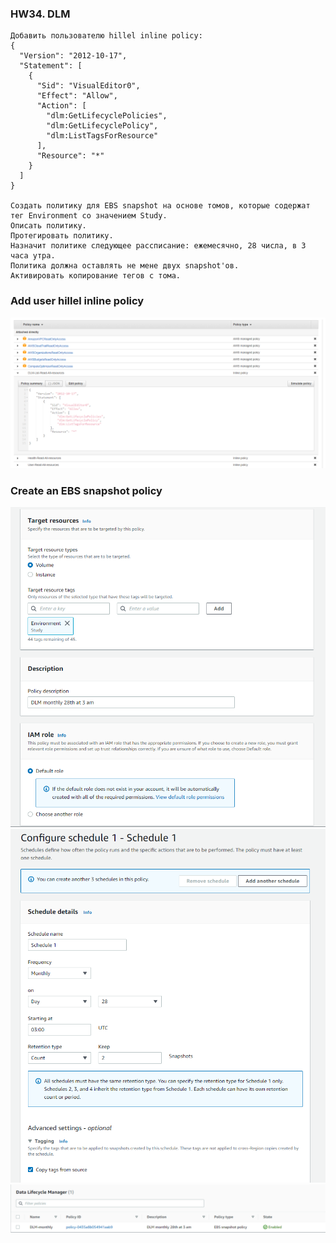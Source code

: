 ### HW34. DLM
``` 
Добавить пользователю hillel inline policy:
{
  "Version": "2012-10-17",
  "Statement": [
    {
      "Sid": "VisualEditor0",
      "Effect": "Allow",
      "Action": [
        "dlm:GetLifecyclePolicies",
        "dlm:GetLifecyclePolicy",
        "dlm:ListTagsForResource"
      ],
      "Resource": "*"
    }
  ]
}

Создать политику для EBS snapshot на основе томов, которые содержат тег Environment со значением Study.
Описать политику.
Протегировать политику.
Назначит политике следующее рассписание: eжемесячно, 28 числа, в 3 часа утра.
Политика должна оставлять не мене двух snapshot'ов.
Активировать копирование тегов с тома.
```
### Add user hillel inline policy
![screen shot web page](https://github.com/v-kostyukov/ithillel-tasks/blob/master/HW34/img/screen1.png)
### Create an EBS snapshot policy
![screen shot web page](https://github.com/v-kostyukov/ithillel-tasks/blob/master/HW34/img/screen2.png)
![screen shot web page](https://github.com/v-kostyukov/ithillel-tasks/blob/master/HW34/img/screen3.png)
![screen shot web page](https://github.com/v-kostyukov/ithillel-tasks/blob/master/HW34/img/screen4.png)
